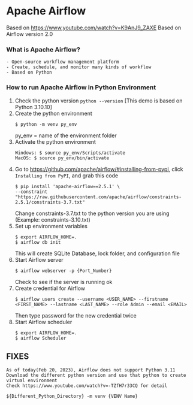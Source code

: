 # Apache Airflow

Based on https://www.youtube.com/watch?v=K9AnJ9_ZAXE
Based on Airflow version 2.0

### What is Apache Airflow?
    - Open-source workflow management platform
    - Create, schedule, and monitor many kinds of workflow
    - Based on Python

### How to run Apache Airflow in Python Environment
1. Check the python version `python --version` [This demo is based on Python 3.10.10]
2. Create the python environment
    ```
    $ python -m venv py_env
    ```
    py_env = name of the environment folder
3. Activate the python environment
    ```
    Windows: $ source py_env/Scripts/activate
    MacOS: $ source py_env/bin/activate
    ```
4. Go to https://github.com/apache/airflow/#installing-from-pypi, click `Installing from PyPI`, and grab this code
    ```
    $ pip install 'apache-airflow==2.5.1' \
    --constraint "https://raw.githubusercontent.com/apache/airflow/constraints-2.5.1/constraints-3.7.txt"
    ```
    Change constraints-3.7.txt to the python version you are using (Example: constraints-3.10.txt)
5. Set up environment variables
    ```
    $ export AIRFLOW_HOME=.
    $ airflow db init
    ```
    This will create SQLite Database, lock folder, and configuration file
6. Start Airflow server
    ```
    $ airflow webserver -p {Port_Number}
    ```
    Check to see if the server is running ok
7. Create credential for Airflow 
    ```
    $ airflow users create --username <USER_NAME> --firstname <FIRST_NAME> --lastname <LAST_NAME> --role Admin --email <EMAIL>
    ```
    Then type password for the new credential twice
8. Start Airflow scheduler
    ```
    $ export AIRFLOW_HOME=.
    $ airflow Scheduler
    ```

## FIXES
    As of today(Feb 20, 2023), Airflow does not support Python 3.11  
    Download the different python version and use that python to create virtual environment  
    Check https://www.youtube.com/watch?v=-TZfH7r33CQ for detail
    
    ${Different_Python_Directory} -m venv {VENV Name}
   